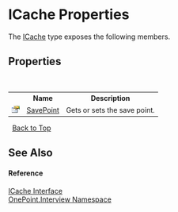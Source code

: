 # ICache Properties
 

The <a href="T_OnePoint_Interview_ICache">ICache</a> type exposes the following members.


## Properties
&nbsp;<table><tr><th></th><th>Name</th><th>Description</th></tr><tr><td>![Public property](media/pubproperty.gif "Public property")</td><td><a href="P_OnePoint_Interview_ICache_SavePoint">SavePoint</a></td><td>
Gets or sets the save point.</td></tr></table>&nbsp;
<a href="#icache-properties">Back to Top</a>

## See Also


#### Reference
<a href="T_OnePoint_Interview_ICache">ICache Interface</a><br /><a href="N_OnePoint_Interview">OnePoint.Interview Namespace</a><br />